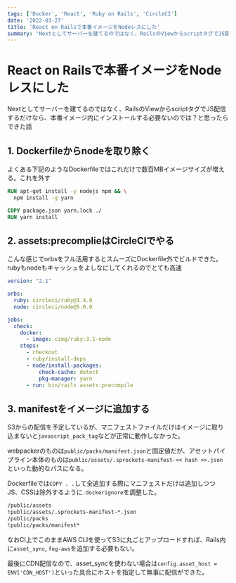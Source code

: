 ```yaml
---
tags: ['Docker', 'React', 'Ruby on Rails', 'CircleCI']
date: '2022-03-27'
title: 'React on Railsで本番イメージをNodeレスにした'
summary: 'Nextとしてサーバーを建てるのではなく、RailsのViewからscriptタグでJS配信するだけなら、本番イメージ内にインストールする必要ないのでは？と思ったらできた話'
---
```


# React on Railsで本番イメージをNodeレスにした

Nextとしてサーバーを建てるのではなく、RailsのViewからscriptタグでJS配信するだけなら、本番イメージ内にインストールする必要ないのでは？と思ったらできた話

## 1. Dockerfileからnodeを取り除く

よくある下記のようなDockerfileではこれだけで数百MBイメージサイズが増える。これを外す

```Dockerfile
RUN apt-get install -y nodejs npm && \
  npm install -g yarn

COPY package.json yarn.lock ./
RUN yarn install
```

## 2. assets:precomplieはCircleCIでやる

こんな感じでorbsをフル活用するとスムーズにDockerfile外でビルドできた。rubyもnodeもキャッシュをよしなにしてくれるのでとても高速

```yml
version: "2.1"

orbs:
  ruby: circleci/ruby@1.4.0
  node: circleci/node@5.0.0

jobs:
  check:
    docker:
      - image: cimg/ruby:3.1-node
    steps:
      - checkout
      - ruby/install-deps
      - node/install-packages:
          check-cache: detect
          pkg-manager: yarn
      - run: bin/rails assets:precompile
```

## 3. manifestをイメージに追加する

S3からの配信を予定しているが、マニフェストファイルだけはイメージに取り込まないと`javascript_pack_tag`などが正常に動作しなかった。

webpackerのものは`public/packs/manifest.json`と固定値だが、アセットパイプライン本体のものは`public/assets/.sprockets-manifest-<< hash >>.json`といった動的なパスになる。

Dockerfileでは`COPY . .`して全追加する際にマニフェストだけは追加しつつJS、CSSは除外するように`.dockerignore`を調整した。

```bash
/public/assets
!public/assets/.sprockets-manifest-*.json
/public/packs
!public/packs/manifest*
```

なおCI上でこのままAWS CLIを使ってS3に丸ごとアップロードすれば、Rails内に`asset_sync`, `fog-aws`を追加する必要もない。

最後にCDN配信なので、asset_syncを使わない場合は`config.asset_host = ENV['CDN_HOST']`といった具合にホストを指定して無事に配信ができた。
